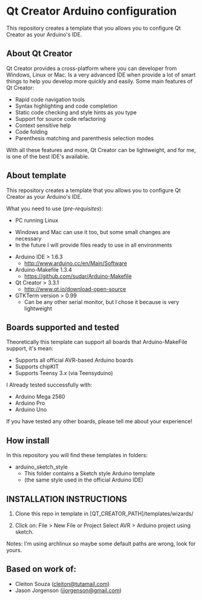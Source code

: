 # Qt Creator Arduino configuration

This repository creates a template that you allows you to configure Qt Creator as your Arduino's IDE.

## About Qt Creator
Qt Creator provides a cross-platform where you can developer from Windows, Linux or Mac. Is a very advanced IDE when provide a lot of smart things to help you develop more quickly and easily. Some main features of Qt Creator:
- Rapid code navigation tools
- Syntax highlighting and code completion
- Static code checking and style hints as you type
- Support for source code refactoring
- Context sensitive help
- Code folding
- Parenthesis matching and parenthesis selection modes

With all these features and more, Qt Creator can be lightweight, and for me, is one of the best IDE's available.


## About template
This repository creates a template that you allows you to configure Qt Creator as your Arduino's IDE.

What you need to use (*pre-requisites*):
* PC running Linux
- Windows and Mac can use it too, but some small changes are necessary
- In the future I will provide files ready to use in all environments
* Arduino IDE > 1.6.3
  + http://www.arduino.cc/en/Main/Software
* Arduino-Makefile 1.3.4
  + https://github.com/sudar/Arduino-Makefile
* Qt Creator > 3.3.1
  + http://www.qt.io/download-open-source
* GTKTerm version > 0.99
  + Can be any other serial monitor, but I chose it because is very lightweight

## Boards supported and tested
Theoretically this template can support all boards that Arduino-MakeFile support, it's mean:
* Supports all official AVR-based Arduino boards
* Supports chipKIT
* Supports Teensy 3.x (via Teensyduino)

I Already tested successfully with:
- Arduino Mega 2560
- Arduino Pro
- Arduino Uno

If you have tested any other boards, please tell me about your experience!


## How install
In this repository you will find these templates in folders:

* arduino_sketch_style
  + This folder contains a Sketch style Arduino template
  + (the same style used in the official Arduino IDE)


INSTALLATION INSTRUCTIONS
-------------------------

1) Clone this repo in template in [QT_CREATOR_PATH]/templates/wizards/ 

2) Click on:
File > New File or Project
Select AVR > Arduino project using sketch.

Notes: I'm using archlinux so maybe some default paths are wrong, look for yours. 

## Based on work of: 
* Cleiton Souza (cleiton@tutamail.com)
* Jason Jorgenson (jjorgenson@gmail.com)

